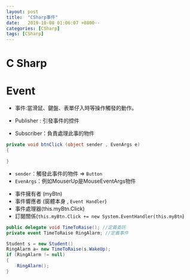 ```yaml
---
layout: post
title:  "CSharp事件"
date:   2019-10-08 01:06:07 +0800--
categories: [CSharp]
tags: [CSharp]  
---
```


# C Sharp

# Event

* 事件:當滑鼠、鍵盤、表單仔入時等操作觸發的動作。

* Publisher : 引發事件的控件

* Subscriber：負責處理此事的物件


```c#
private void btnClick (object sender , EvenArgs e)
{
 
}
```



* `sender`：觸發此事件的物件 => `Button`
* `EvenArgs`：例如MouserUp是MouseEventArgs物件


- 事件擁有者 (myBtn)
- 事件響應者 (窗體本身 , `Event Handler`)
- 事件處理器(this.myBtn.Click)
- 訂閱關係(`this.myBtn.Click += new System.EventHandler(this.myBtn`)


```c#
public delegate void TimeToRaise(); //定義委託
private event TimeToRaise RingAlarm; //定義事件

Student s = new Student()
RingAlarm a= new TimeToRaise(s.WakeUp);
if (RingAlarm != null)
{
    RingAlarm();
}
```
